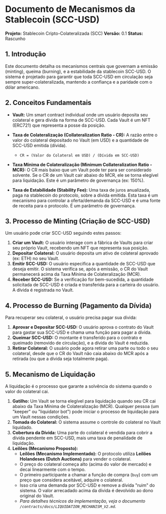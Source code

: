 # Documento de Mecanismos da Stablecoin (SCC-USD)

**Projeto:** Stablecoin Cripto-Colateralizada (SCC)
**Versão:** 0.1
**Status:** Rascunho

## 1. Introdução

Este documento detalha os mecanismos centrais que governam a emissão (minting), queima (burning), e a estabilidade da stablecoin SCC-USD. O sistema é projetado para garantir que toda SCC-USD em circulação seja sempre super-colateralizada, mantendo a confiança e a paridade com o dólar americano.

## 2. Conceitos Fundamentais

- **Vault:** Um smart contract individual onde um usuário deposita seu colateral e gera dívida na forma de SCC-USD. Cada Vault é um NFT (ERC721) que representa a posse da posição.

- **Taxa de Colateralização (Collateralization Ratio - CR):** A razão entre o valor do colateral depositado no Vault (em USD) e a quantidade de SCC-USD emitida (dívida).
  - `CR = (Valor do Colateral em USD) / (Dívida em SCC-USD)`

- **Taxa Mínima de Colateralização (Minimum Collateralization Ratio - MCR):** O CR mais baixo que um Vault pode ter para ser considerado solvente. Se o CR de um Vault cair abaixo do MCR, ele se torna elegível para liquidação. Este é um parâmetro de governança (ex: 150%).

- **Taxa de Estabilidade (Stability Fee):** Uma taxa de juros anualizada, paga na stablecoin do protocolo, sobre a dívida emitida. Esta taxa é um mecanismo para controlar a oferta/demanda da SCC-USD e é uma fonte de receita para o protocolo. É um parâmetro de governança.

## 3. Processo de Minting (Criação de SCC-USD)

Um usuário pode criar SCC-USD seguindo estes passos:

1.  **Criar um Vault:** O usuário interage com a fábrica de Vaults para criar seu próprio Vault, recebendo um NFT que representa sua posição.
2.  **Depositar Colateral:** O usuário deposita um ativo de colateral aprovado (ex: ETH) no seu Vault.
3.  **Emitir SCC-USD:** O usuário especifica a quantidade de SCC-USD que deseja emitir. O sistema verifica se, após a emissão, o CR do Vault permanecerá acima da Taxa Mínima de Colateralização (MCR).
4.  **Receber SCC-USD:** Se a verificação for bem-sucedida, a quantidade solicitada de SCC-USD é criada e transferida para a carteira do usuário. A dívida é registrada no Vault.

## 4. Processo de Burning (Pagamento da Dívida)

Para recuperar seu colateral, o usuário precisa pagar sua dívida:

1.  **Aprovar e Depositar SCC-USD:** O usuário aprova o contrato do Vault para gastar sua SCC-USD e chama uma função para pagar a dívida. 
2.  **Queimar SCC-USD:** O montante é transferido para o contrato e queimado (removido de circulação), e a dívida do Vault é reduzida.
3.  **Retirar Colateral:** O usuário pode agora retirar uma parte ou todo o seu colateral, desde que o CR do Vault não caia abaixo do MCR após a retirada (ou que a dívida seja totalmente paga).

## 5. Mecanismo de Liquidação

A liquidação é o processo que garante a solvência do sistema quando o valor do colateral cai.

1.  **Gatilho:** Um Vault se torna elegível para liquidação quando seu CR cai abaixo da Taxa Mínima de Colateralização (MCR). Qualquer pessoa (um "keeper" ou "liquidator bot") pode iniciar o processo de liquidação para um Vault nessas condições.
2.  **Tomada do Colateral:** O sistema assume o controle do colateral no Vault liquidado.
3.  **Cobertura da Dívida:** Uma parte do colateral é vendida para cobrir a dívida pendente em SCC-USD, mais uma taxa de penalidade de liquidação.
4.  **Leilões (Mecanismo Proposto):**
    - **Leilões (Mecanismo Implementado):** O protocolo utiliza **Leilões Holandeses (Dutch Auctions)** para vender o colateral.
    - O preço do colateral começa alto (acima do valor de mercado) e decai linearmente com o tempo.
    - O primeiro participante a chamar a função de compra (`buy`) com um preço que considera aceitável, adquire o colateral.
    - Isso cria uma demanda por SCC-USD e remove a dívida "ruim" do sistema. O valor arrecadado acima da dívida é devolvido ao dono original do Vault.
    - *Para detalhes técnicos da implementação, veja o documento `/contracts/docs/LIQUIDATION_MECHANISM_V2.md`.*
